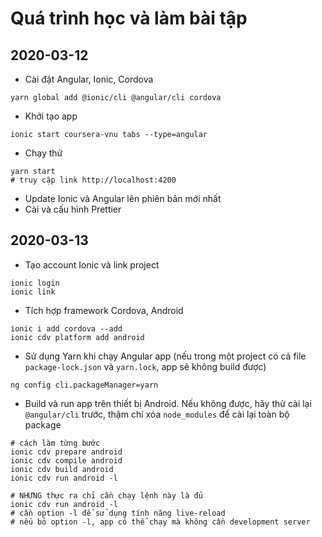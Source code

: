 # Quá trình học và làm bài tập

## 2020-03-12

- Cài đặt Angular, Ionic, Cordova

```shell
yarn global add @ionic/cli @angular/cli cordova
```

- Khởi tạo app

```shell
ionic start coursera-vnu tabs --type=angular
```

- Chạy thử

```shell
yarn start
# truy cập link http://localhost:4200
```

- Update Ionic và Angular lên phiên bản mới nhất
- Cài và cấu hình Prettier

## 2020-03-13

- Tạo account Ionic và link project

```shell
ionic login
ionic link
```

- Tích hợp framework Cordova, Android

```shell
ionic i add cordova --add
ionic cdv platform add android
```

- Sử dụng Yarn khi chạy Angular app (nếu trong một project có cả file `package-lock.json` và `yarn.lock`, app sẽ không build được)

```shell
ng config cli.packageManager=yarn
```

- Build và run app trên thiết bị Android. Nếu không được, hãy thử cài lại `@angular/cli` trước, thậm chí xóa `node_modules` để cài lại toàn bộ package

```shell
# cách làm từng bước
ionic cdv prepare android
ionic cdv compile android
ionic cdv build android
ionic cdv run android -l

# NHƯNG thực ra chỉ cần chạy lệnh này là đủ
ionic cdv run android -l
# cần option -l để sử dụng tính năng live-reload
# nếu bỏ option -l, app có thể chạy mà không cần development server
```
